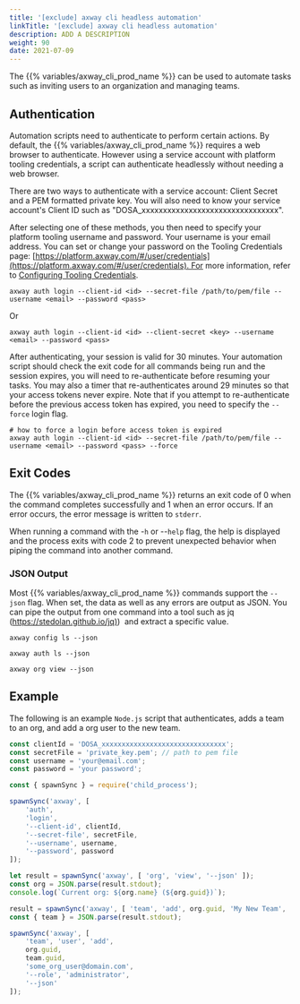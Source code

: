 ```yaml
---
title: '[exclude] axway cli headless automation'
linkTitle: '[exclude] axway cli headless automation'
description: ADD A DESCRIPTION
weight: 90
date: 2021-07-09
---
```


The {{% variables/axway_cli_prod_name %}} can be used to automate tasks such as inviting users to an organization and managing teams.

## **Authentication**

Automation scripts need to authenticate to perform certain actions. By default, the {{% variables/axway_cli_prod_name %}} requires a web browser to authenticate. However using a service account with platform tooling credentials, a script can authenticate headlessly without needing a web browser.

There are two ways to authenticate with a service account: Client Secret and a PEM formatted private key. You will also need to know your service account's Client ID such as "DOSA_xxxxxxxxxxxxxxxxxxxxxxxxxxxxxxxx".

After selecting one of these methods, you then need to specify your platform tooling username and password. Your username is your email address. You can set or change your password on the Tooling Credentials page: [https://platform.axway.com/#/user/credentials](https://platform.axway.com/#/user/credentials). For more information, refer to [Configuring Tooling Credentials](https://confluence.axway.com/display/APUD/Configuring+Tooling+Credentials).

```
axway auth login --client-id <id> --secret-file /path/to/pem/file --username <email> --password <pass>
```

Or

```
axway auth login --client-id <id> --client-secret <key> --username <email> --password <pass>
```

After authenticating, your session is valid for 30 minutes. Your automation script should check the exit code for all commands being run and the session expires, you will need to re-authenticate before resuming your tasks. You may also a timer that re-authenticates around 29 minutes so that your access tokens never expire. Note that if you attempt to re-authenticate before the previous access token has expired, you need to specify the `--force` login flag.

```
# how to force a login before access token is expired
axway auth login --client-id <id> --secret-file /path/to/pem/file --username <email> --password <pass> --force
```

## **Exit Codes**

The {{% variables/axway_cli_prod_name %}} returns an exit code of 0 when the command completes successfully and 1 when an error occurs. If an error occurs, the error message is written to `stderr`.

When running a command with the -`h` or --`help` flag, the help is displayed and the process exits with code 2 to prevent unexpected behavior when piping the command into another command.

### JSON Output

Most {{% variables/axway_cli_prod_name %}} commands support the `--json` flag. When set, the data as well as any errors are output as JSON. You can pipe the output from one command into a tool such as jq ([https://stedolan.github.io/jq)](https://stedolan.github.io/jq))  and extract a specific value.

```
axway config ls --json
```

```
axway auth ls --json
```

```
axway org view --json
```

## Example

The following is an example `Node.js` script that authenticates, adds a team to an org, and add a org user to the new team.

```javascript
const clientId = 'DOSA_xxxxxxxxxxxxxxxxxxxxxxxxxxxxxxx';
const secretFile = 'private_key.pem'; // path to pem file
const username = 'your@email.com';
const password = 'your password';

const { spawnSync } = require('child_process');

spawnSync('axway', [
    'auth',
    'login',
    '--client-id', clientId,
    '--secret-file', secretFile,
    '--username', username,
    '--password', password
]);

let result = spawnSync('axway', [ 'org', 'view', '--json' ]);
const org = JSON.parse(result.stdout);
console.log(`Current org: ${org.name} (${org.guid})`);

result = spawnSync('axway', [ 'team', 'add', org.guid, 'My New Team', '--json' ])
const { team } = JSON.parse(result.stdout);

spawnSync('axway', [
    'team', 'user', 'add',
    org.guid,
    team.guid,
    'some_org_user@domain.com',
    '--role', 'administrator',
    '--json'
]);
```
